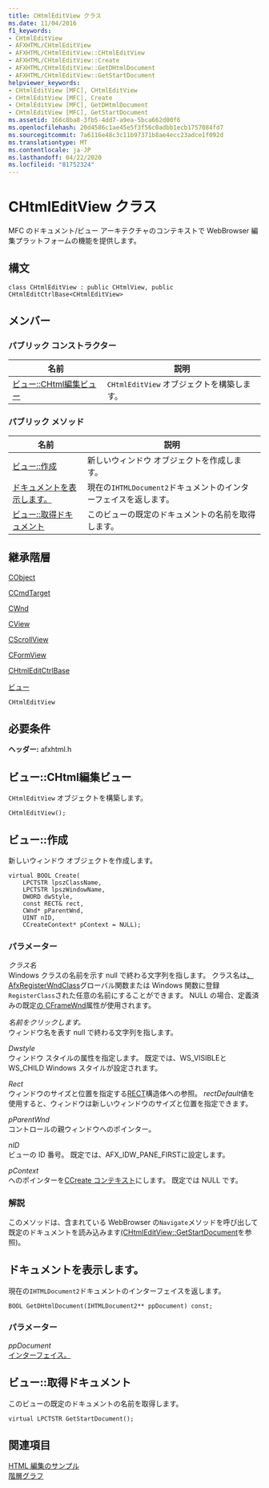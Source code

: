 ```yaml
---
title: CHtmlEditView クラス
ms.date: 11/04/2016
f1_keywords:
- CHtmlEditView
- AFXHTML/CHtmlEditView
- AFXHTML/CHtmlEditView::CHtmlEditView
- AFXHTML/CHtmlEditView::Create
- AFXHTML/CHtmlEditView::GetDHtmlDocument
- AFXHTML/CHtmlEditView::GetStartDocument
helpviewer_keywords:
- CHtmlEditView [MFC], CHtmlEditView
- CHtmlEditView [MFC], Create
- CHtmlEditView [MFC], GetDHtmlDocument
- CHtmlEditView [MFC], GetStartDocument
ms.assetid: 166c8ba8-3fb5-4dd7-a9ea-5bca662d00f6
ms.openlocfilehash: 20d4586c1ae45e5f3f56c0adbb1ecb1757084fd7
ms.sourcegitcommit: 7a6116e48c3c11b97371b8ae4ecc23adce1f092d
ms.translationtype: MT
ms.contentlocale: ja-JP
ms.lasthandoff: 04/22/2020
ms.locfileid: "81752324"
---
```

# <a name="chtmleditview-class"></a>CHtmlEditView クラス

MFC のドキュメント/ビュー アーキテクチャのコンテキストで WebBrowser 編集プラットフォームの機能を提供します。

## <a name="syntax"></a>構文

```
class CHtmlEditView : public CHtmlView, public CHtmlEditCtrlBase<CHtmlEditView>
```

## <a name="members"></a>メンバー

### <a name="public-constructors"></a>パブリック コンストラクター

|名前|説明|
|----------|-----------------|
|[ビュー::CHtml編集ビュー](#chtmleditview)|`CHtmlEditView` オブジェクトを構築します。|

### <a name="public-methods"></a>パブリック メソッド

|名前|説明|
|----------|-----------------|
|[ビュー::作成](#create)|新しいウィンドウ オブジェクトを作成します。|
|[ドキュメントを表示します。](#getdhtmldocument)|現在の`IHTMLDocument2`ドキュメントのインターフェイスを返します。|
|[ビュー::取得ドキュメント](#getstartdocument)|このビューの既定のドキュメントの名前を取得します。|

## <a name="inheritance-hierarchy"></a>継承階層

[CObject](../../mfc/reference/cobject-class.md)

[CCmdTarget](../../mfc/reference/ccmdtarget-class.md)

[CWnd](../../mfc/reference/cwnd-class.md)

[CView](../../mfc/reference/cview-class.md)

[CScrollView](../../mfc/reference/cscrollview-class.md)

[CFormView](../../mfc/reference/cformview-class.md)

[CHtmlEditCtrlBase](../../mfc/reference/chtmleditctrlbase-class.md)

[ビュー](../../mfc/reference/chtmlview-class.md)

`CHtmlEditView`

## <a name="requirements"></a>必要条件

**ヘッダー:** afxhtml.h

## <a name="chtmleditviewchtmleditview"></a><a name="chtmleditview"></a>ビュー::CHtml編集ビュー

`CHtmlEditView` オブジェクトを構築します。

```
CHtmlEditView();
```

## <a name="chtmleditviewcreate"></a><a name="create"></a>ビュー::作成

新しいウィンドウ オブジェクトを作成します。

```
virtual BOOL Create(
    LPCTSTR lpszClassName,
    LPCTSTR lpszWindowName,
    DWORD dwStyle,
    const RECT& rect,
    CWnd* pParentWnd,
    UINT nID,
    CCreateContext* pContext = NULL);
```

### <a name="parameters"></a>パラメーター

*クラス名*<br/>
Windows クラスの名前を示す null で終わる文字列を指します。 クラス名は[、AfxRegisterWndClass](application-information-and-management.md#afxregisterwndclass)グローバル関数または Windows 関数に登録`RegisterClass`された任意の名前にすることができます。 NULL の場合、定義済みの既定[の CFrameWnd](../../mfc/reference/cframewnd-class.md)属性が使用されます。

*名前をクリックします。*<br/>
ウィンドウ名を表す null で終わる文字列を指します。

*Dwstyle*<br/>
ウィンドウ スタイルの属性を指定します。 既定では、WS_VISIBLEとWS_CHILD Windows スタイルが設定されます。

*Rect*<br/>
ウィンドウのサイズと位置を指定する[RECT](/windows/win32/api/windef/ns-windef-rect)構造体への参照。 *rectDefault*値を使用すると、ウィンドウは新しいウィンドウのサイズと位置を指定できます。

*pParentWnd*<br/>
コントロールの親ウィンドウへのポインター。

*nID*<br/>
ビューの ID 番号。 既定では、AFX_IDW_PANE_FIRSTに設定します。

*pContext*<br/>
へのポインターを[CCreate コンテキスト](../../mfc/reference/ccreatecontext-structure.md)にします。 既定では NULL です。

### <a name="remarks"></a>解説

このメソッドは、含まれている WebBrowser の`Navigate`メソッドを呼び出して既定のドキュメントを読み込みます[(CHtmlEditView::GetStartDocument](#getstartdocument)を参照)。

## <a name="chtmleditviewgetdhtmldocument"></a><a name="getdhtmldocument"></a>ドキュメントを表示します。

現在の`IHTMLDocument2`ドキュメントのインターフェイスを返します。

```
BOOL GetDHtmlDocument(IHTMLDocument2** ppDocument) const;
```

### <a name="parameters"></a>パラメーター

*ppDocument*<br/>
[インターフェイス。](/previous-versions/windows/internet-explorer/ie-developer/platform-apis/aa752574\(v=vs.85\))

## <a name="chtmleditviewgetstartdocument"></a><a name="getstartdocument"></a>ビュー::取得ドキュメント

このビューの既定のドキュメントの名前を取得します。

```
virtual LPCTSTR GetStartDocument();
```

## <a name="see-also"></a>関連項目

[HTML 編集のサンプル](../../overview/visual-cpp-samples.md)<br/>
[階層グラフ](../../mfc/hierarchy-chart.md)
